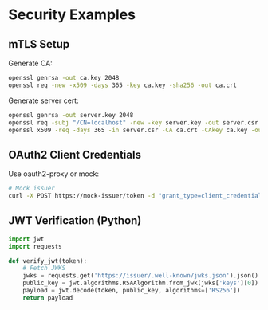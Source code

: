 # Security Examples

## mTLS Setup

Generate CA:

```bash
openssl genrsa -out ca.key 2048
openssl req -new -x509 -days 365 -key ca.key -sha256 -out ca.crt
```

Generate server cert:

```bash
openssl genrsa -out server.key 2048
openssl req -subj "/CN=localhost" -new -key server.key -out server.csr
openssl x509 -req -days 365 -in server.csr -CA ca.crt -CAkey ca.key -out server.crt
```

## OAuth2 Client Credentials

Use oauth2-proxy or mock:

```bash
# Mock issuer
curl -X POST https://mock-issuer/token -d "grant_type=client_credentials&client_id=...&client_secret=..."
```

## JWT Verification (Python)

```python
import jwt
import requests

def verify_jwt(token):
    # Fetch JWKS
    jwks = requests.get('https://issuer/.well-known/jwks.json').json()
    public_key = jwt.algorithms.RSAAlgorithm.from_jwk(jwks['keys'][0])
    payload = jwt.decode(token, public_key, algorithms=['RS256'])
    return payload
```